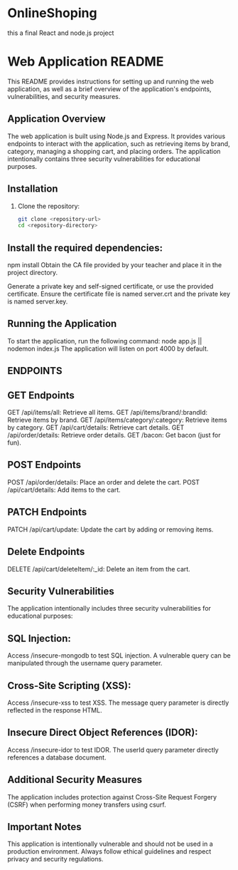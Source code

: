 # OnlineShoping
this a final React and node.js project
# Web Application README

This README provides instructions for setting up and running the web application, as well as a brief overview of the application's endpoints, vulnerabilities, and security measures.

## Application Overview

The web application is built using Node.js and Express. It provides various endpoints to interact with the application, such as retrieving items by brand, category, managing a shopping cart, and placing orders. The application intentionally contains three security vulnerabilities for educational purposes.

## Installation

1. Clone the repository:
   ```bash
   git clone <repository-url>
   cd <repository-directory>
## Install the required dependencies:
npm install
Obtain the CA file provided by your teacher and place it in the project directory.

Generate a private key and self-signed certificate, or use the provided certificate. Ensure the certificate file is named server.crt and the private key is named server.key.

## Running the Application
To start the application, run the following command:
node app.js || nodemon index.js
The application will listen on port 4000 by default.

## ENDPOINTS
## GET Endpoints
GET /api/items/all: Retrieve all items.
GET /api/items/brand/:brandId: Retrieve items by brand.
GET /api/items/category/:category: Retrieve items by category.
GET /api/cart/details: Retrieve cart details.
GET /api/order/details: Retrieve order details.
GET /bacon: Get bacon (just for fun).
## POST Endpoints
POST /api/order/details: Place an order and delete the cart.
POST /api/cart/details: Add items to the cart.
## PATCH Endpoints
PATCH /api/cart/update: Update the cart by adding or removing items.
## Delete Endpoints
DELETE /api/cart/deleteItem/:_id: Delete an item from the cart.


## Security Vulnerabilities
The application intentionally includes three security vulnerabilities for educational purposes:

## SQL Injection:

Access /insecure-mongodb to test SQL injection.
A vulnerable query can be manipulated through the username query parameter.
## Cross-Site Scripting (XSS):

Access /insecure-xss to test XSS.
The message query parameter is directly reflected in the response HTML.
## Insecure Direct Object References (IDOR):

Access /insecure-idor to test IDOR.
The userId query parameter directly references a database document.

## Additional Security Measures
The application includes protection against Cross-Site Request Forgery (CSRF) when performing money transfers using csurf.

## Important Notes
This application is intentionally vulnerable and should not be used in a production environment.
Always follow ethical guidelines and respect privacy and security regulations.
